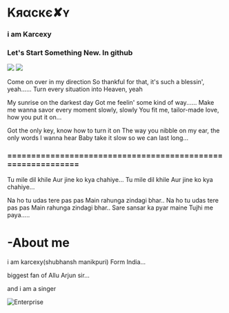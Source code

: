 # Kяαϲκє✘ʏ
### i am Karcexy 
### Let's Start Something New. In github

<a href="https://t.me/karcexy"><img src="https://img.shields.io/badge/TG-karcexy-pink.svg?logo=Telegram"></a>
<a href="https://t.me/marshmellochat"><img src="https://img.shields.io/badge/Join-Telegram%20Group-pink.svg?logo=telegram"></a>

Come on over in my direction
So thankful for that, it's such a blessin', yeah......
Turn every situation into Heaven, yeah

My sunrise on the darkest day
Got me feelin' some kind of way......
Make me wanna savor every moment slowly, slowly
You fit me, tailor-made love, how you put it on...

Got the only key, know how to turn it on
The way you nibble on my ear, the only words I wanna hear
Baby take it slow so we can last long...

### ============================================================


Tu mile dil khile
Aur jine ko kya chahiye...
Tu mile dil khile
Aur jine ko kya chahiye...


Na ho tu udas tere pas pas
Main rahunga zindagi bhar..
Na ho tu udas tere pas pas
Main rahunga zindagi bhar..
Sare sansar ka pyar maine
Tujhi me paya.....

# -About me
i am karcexy(shubhansh manikpuri) Form India...

biggest fan of Allu Arjun sir...

and i am a singer

![Enterprise](https://telegra.ph/file/3feaa0629756e0e45a2b7.jpg)

<!--
**karcexy/karcexy** is a ✨ _special_ ✨ repository because its `README.md` (this file) appears on your GitHub profile.

Here are some ideas to get you started:

- 🔭 I’m currently working on ...
- 🌱 I’m currently learning ...
- 👯 I’m looking to collaborate on ...
- 🤔 I’m looking for help with ...
- 💬 Ask me about ...
- 📫 How to reach me: ...
- 😄 Pronouns: ...
- ⚡ Fun fact: ...
-->
